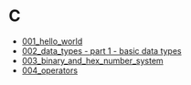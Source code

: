 # C

* [001_hello_world](001_hello_world/README.md)
* [002_data_types - part 1 - basic data types](002_datatypes-part1-basic_datatypes/README.md)
* [003_binary_and_hex_number_system](003_binary_and_hex_number_system/README.md)
* [004_operators](004_operators/README.md)
